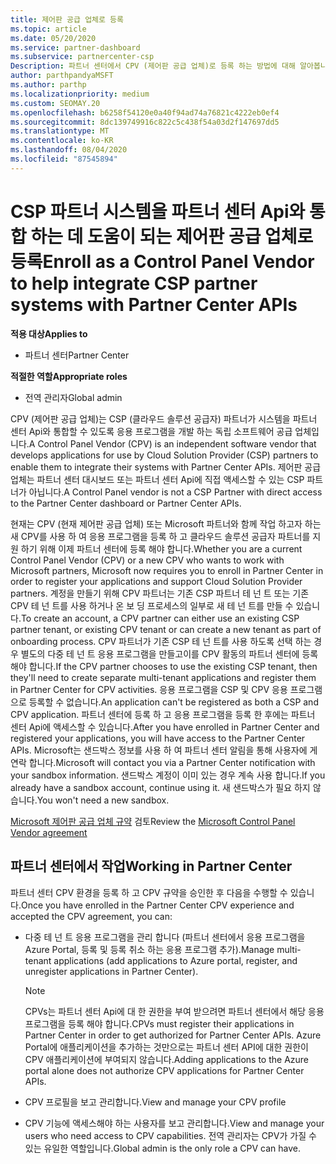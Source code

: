 ```yaml
---
title: 제어판 공급 업체로 등록
ms.topic: article
ms.date: 05/20/2020
ms.service: partner-dashboard
ms.subservice: partnercenter-csp
Description: 파트너 센터에서 CPV (제어판 공급 업체)로 등록 하는 방법에 대해 알아봅니다.
author: parthpandyaMSFT
ms.author: parthp
ms.localizationpriority: medium
ms.custom: SEOMAY.20
ms.openlocfilehash: b6258f54120e0a40f94ad74a76821c4222eb0ef4
ms.sourcegitcommit: 8dc139749916c822c5c438f54a03d2f147697dd5
ms.translationtype: MT
ms.contentlocale: ko-KR
ms.lasthandoff: 08/04/2020
ms.locfileid: "87545894"
---
```

# <a name="enroll-as-a-control-panel-vendor-to-help-integrate-csp-partner-systems-with-partner-center-apis"></a><span data-ttu-id="6754f-103">CSP 파트너 시스템을 파트너 센터 Api와 통합 하는 데 도움이 되는 제어판 공급 업체로 등록</span><span class="sxs-lookup"><span data-stu-id="6754f-103">Enroll as a Control Panel Vendor to help integrate CSP partner systems with Partner Center APIs</span></span>

<span data-ttu-id="6754f-104">**적용 대상**</span><span class="sxs-lookup"><span data-stu-id="6754f-104">**Applies to**</span></span>

- <span data-ttu-id="6754f-105">파트너 센터</span><span class="sxs-lookup"><span data-stu-id="6754f-105">Partner Center</span></span>

<span data-ttu-id="6754f-106">**적절한 역할**</span><span class="sxs-lookup"><span data-stu-id="6754f-106">**Appropriate roles**</span></span>

- <span data-ttu-id="6754f-107">전역 관리자</span><span class="sxs-lookup"><span data-stu-id="6754f-107">Global admin</span></span>

<span data-ttu-id="6754f-108">CPV (제어판 공급 업체)는 CSP (클라우드 솔루션 공급자) 파트너가 시스템을 파트너 센터 Api와 통합할 수 있도록 응용 프로그램을 개발 하는 독립 소프트웨어 공급 업체입니다.</span><span class="sxs-lookup"><span data-stu-id="6754f-108">A Control Panel Vendor (CPV) is an independent software vendor that develops applications for use by Cloud Solution Provider (CSP) partners to enable them to integrate their systems with Partner Center APIs.</span></span> <span data-ttu-id="6754f-109">제어판 공급 업체는 파트너 센터 대시보드 또는 파트너 센터 Api에 직접 액세스할 수 있는 CSP 파트너가 아닙니다.</span><span class="sxs-lookup"><span data-stu-id="6754f-109">A Control Panel vendor is not a CSP Partner with direct access to the Partner Center dashboard or Partner Center APIs.</span></span>

<span data-ttu-id="6754f-110">현재는 CPV (현재 제어판 공급 업체) 또는 Microsoft 파트너와 함께 작업 하고자 하는 새 CPV를 사용 하 여 응용 프로그램을 등록 하 고 클라우드 솔루션 공급자 파트너를 지원 하기 위해 이제 파트너 센터에 등록 해야 합니다.</span><span class="sxs-lookup"><span data-stu-id="6754f-110">Whether you are a current Control Panel Vendor (CPV) or a new CPV who wants to work with Microsoft partners, Microsoft now requires you to enroll in Partner Center in order to register your applications and support Cloud Solution Provider partners.</span></span> <span data-ttu-id="6754f-111">계정을 만들기 위해 CPV 파트너는 기존 CSP 파트너 테 넌 트 또는 기존 CPV 테 넌 트를 사용 하거나 온 보 딩 프로세스의 일부로 새 테 넌 트를 만들 수 있습니다.</span><span class="sxs-lookup"><span data-stu-id="6754f-111">To create an account, a CPV partner can either use an existing CSP partner tenant, or existing CPV tenant or can create a new tenant as part of onboarding process.</span></span> <span data-ttu-id="6754f-112">CPV 파트너가 기존 CSP 테 넌 트를 사용 하도록 선택 하는 경우 별도의 다중 테 넌 트 응용 프로그램을 만들고이를 CPV 활동의 파트너 센터에 등록 해야 합니다.</span><span class="sxs-lookup"><span data-stu-id="6754f-112">If the CPV partner chooses to use the existing CSP tenant, then they'll need to create separate multi-tenant applications and register them in Partner Center for CPV activities.</span></span> <span data-ttu-id="6754f-113">응용 프로그램을 CSP 및 CPV 응용 프로그램으로 등록할 수 없습니다.</span><span class="sxs-lookup"><span data-stu-id="6754f-113">An application can't be registered as both a CSP and CPV application.</span></span> <span data-ttu-id="6754f-114">파트너 센터에 등록 하 고 응용 프로그램을 등록 한 후에는 파트너 센터 Api에 액세스할 수 있습니다.</span><span class="sxs-lookup"><span data-stu-id="6754f-114">After you have enrolled in Partner Center and registered your applications, you will have access to the Partner Center APIs.</span></span>  <span data-ttu-id="6754f-115">Microsoft는 샌드박스 정보를 사용 하 여 파트너 센터 알림을 통해 사용자에 게 연락 합니다.</span><span class="sxs-lookup"><span data-stu-id="6754f-115">Microsoft will contact you via a Partner Center notification with your sandbox information.</span></span> <span data-ttu-id="6754f-116">샌드박스 계정이 이미 있는 경우 계속 사용 합니다.</span><span class="sxs-lookup"><span data-stu-id="6754f-116">If you already have a sandbox account, continue using it.</span></span> <span data-ttu-id="6754f-117">새 샌드박스가 필요 하지 않습니다.</span><span class="sxs-lookup"><span data-stu-id="6754f-117">You won't need a new sandbox.</span></span>

<span data-ttu-id="6754f-118">[Microsoft 제어판 공급 업체 규약](https://go.microsoft.com/fwlink/?linkid=2055198) 검토</span><span class="sxs-lookup"><span data-stu-id="6754f-118">Review the [Microsoft Control Panel Vendor agreement](https://go.microsoft.com/fwlink/?linkid=2055198)</span></span>


## <a name="working-in-partner-center"></a><span data-ttu-id="6754f-119">파트너 센터에서 작업</span><span class="sxs-lookup"><span data-stu-id="6754f-119">Working in Partner Center</span></span>
<span data-ttu-id="6754f-120">파트너 센터 CPV 환경을 등록 하 고 CPV 규약을 승인한 후 다음을 수행할 수 있습니다.</span><span class="sxs-lookup"><span data-stu-id="6754f-120">Once you have enrolled in the Partner Center CPV experience and accepted the CPV agreement, you can:</span></span>

- <span data-ttu-id="6754f-121">다중 테 넌 트 응용 프로그램을 관리 합니다 (파트너 센터에서 응용 프로그램을 Azure Portal, 등록 및 등록 취소 하는 응용 프로그램 추가).</span><span class="sxs-lookup"><span data-stu-id="6754f-121">Manage multi-tenant applications (add applications to Azure portal, register, and unregister applications in Partner Center).</span></span>

    >[!Note] 
    ><span data-ttu-id="6754f-122">CPVs는 파트너 센터 Api에 대 한 권한을 부여 받으려면 파트너 센터에서 해당 응용 프로그램을 등록 해야 합니다.</span><span class="sxs-lookup"><span data-stu-id="6754f-122">CPVs must register their applications in Partner Center in order to get authorized for Partner Center APIs.</span></span> <span data-ttu-id="6754f-123">Azure Portal에 애플리케이션을 추가하는 것만으로는 파트너 센터 API에 대한 권한이 CPV 애플리케이션에 부여되지 않습니다.</span><span class="sxs-lookup"><span data-stu-id="6754f-123">Adding applications to the Azure portal alone does not authorize CPV applications for Partner Center APIs.</span></span> 

- <span data-ttu-id="6754f-124">CPV 프로필을 보고 관리합니다.</span><span class="sxs-lookup"><span data-stu-id="6754f-124">View and manage your CPV profile</span></span> 

- <span data-ttu-id="6754f-125">CPV 기능에 액세스해야 하는 사용자를 보고 관리합니다.</span><span class="sxs-lookup"><span data-stu-id="6754f-125">View and manage your users who need access to CPV capabilities.</span></span> <span data-ttu-id="6754f-126">전역 관리자는 CPV가 가질 수 있는 유일한 역할입니다.</span><span class="sxs-lookup"><span data-stu-id="6754f-126">Global admin is the only role a CPV can have.</span></span>



